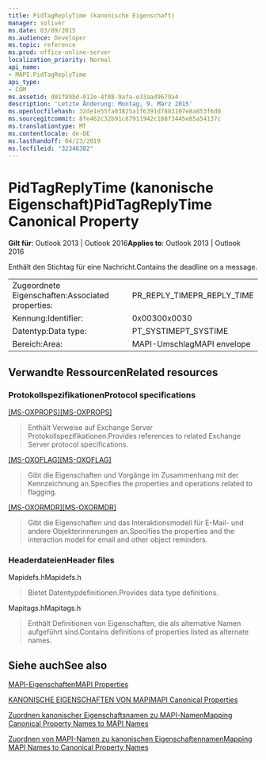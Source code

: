 ```yaml
---
title: PidTagReplyTime (kanonische Eigenschaft)
manager: soliver
ms.date: 03/09/2015
ms.audience: Developer
ms.topic: reference
ms.prod: office-online-server
localization_priority: Normal
api_name:
- MAPI.PidTagReplyTime
api_type:
- COM
ms.assetid: d01f89bd-012e-4f08-9afa-e33aad9679a4
description: 'Letzte Änderung: Montag, 9. März 2015'
ms.openlocfilehash: 32de1e55fa03825a1f6391d7883107e8a853f6d0
ms.sourcegitcommit: 8fe462c32b91c87911942c188f3445e85a54137c
ms.translationtype: MT
ms.contentlocale: de-DE
ms.lasthandoff: 04/23/2019
ms.locfileid: "32346382"
---
```

# <a name="pidtagreplytime-canonical-property"></a><span data-ttu-id="42ad5-103">PidTagReplyTime (kanonische Eigenschaft)</span><span class="sxs-lookup"><span data-stu-id="42ad5-103">PidTagReplyTime Canonical Property</span></span>

  
  
<span data-ttu-id="42ad5-104">**Gilt für**: Outlook 2013 | Outlook 2016</span><span class="sxs-lookup"><span data-stu-id="42ad5-104">**Applies to**: Outlook 2013 | Outlook 2016</span></span> 
  
<span data-ttu-id="42ad5-105">Enthält den Stichtag für eine Nachricht.</span><span class="sxs-lookup"><span data-stu-id="42ad5-105">Contains the deadline on a message.</span></span> 
  
|||
|:-----|:-----|
|<span data-ttu-id="42ad5-106">Zugeordnete Eigenschaften:</span><span class="sxs-lookup"><span data-stu-id="42ad5-106">Associated properties:</span></span>  <br/> |<span data-ttu-id="42ad5-107">PR_REPLY_TIME</span><span class="sxs-lookup"><span data-stu-id="42ad5-107">PR_REPLY_TIME</span></span>  <br/> |
|<span data-ttu-id="42ad5-108">Kennung:</span><span class="sxs-lookup"><span data-stu-id="42ad5-108">Identifier:</span></span>  <br/> |<span data-ttu-id="42ad5-109">0x0030</span><span class="sxs-lookup"><span data-stu-id="42ad5-109">0x0030</span></span>  <br/> |
|<span data-ttu-id="42ad5-110">Datentyp:</span><span class="sxs-lookup"><span data-stu-id="42ad5-110">Data type:</span></span>  <br/> |<span data-ttu-id="42ad5-111">PT_SYSTIME</span><span class="sxs-lookup"><span data-stu-id="42ad5-111">PT_SYSTIME</span></span>  <br/> |
|<span data-ttu-id="42ad5-112">Bereich:</span><span class="sxs-lookup"><span data-stu-id="42ad5-112">Area:</span></span>  <br/> |<span data-ttu-id="42ad5-113">MAPI-Umschlag</span><span class="sxs-lookup"><span data-stu-id="42ad5-113">MAPI envelope</span></span>  <br/> |
   
## <a name="related-resources"></a><span data-ttu-id="42ad5-114">Verwandte Ressourcen</span><span class="sxs-lookup"><span data-stu-id="42ad5-114">Related resources</span></span>

### <a name="protocol-specifications"></a><span data-ttu-id="42ad5-115">Protokollspezifikationen</span><span class="sxs-lookup"><span data-stu-id="42ad5-115">Protocol specifications</span></span>

<span data-ttu-id="42ad5-116">[[MS-OXPROPS]](https://msdn.microsoft.com/library/f6ab1613-aefe-447d-a49c-18217230b148%28Office.15%29.aspx)</span><span class="sxs-lookup"><span data-stu-id="42ad5-116">[[MS-OXPROPS]](https://msdn.microsoft.com/library/f6ab1613-aefe-447d-a49c-18217230b148%28Office.15%29.aspx)</span></span>
  
> <span data-ttu-id="42ad5-117">Enthält Verweise auf Exchange Server Protokollspezifikationen.</span><span class="sxs-lookup"><span data-stu-id="42ad5-117">Provides references to related Exchange Server protocol specifications.</span></span>
    
<span data-ttu-id="42ad5-118">[[MS-OXOFLAG]](https://msdn.microsoft.com/library/f1e50be4-ed30-4c2a-b5cb-8ff3aaaf9b91%28Office.15%29.aspx)</span><span class="sxs-lookup"><span data-stu-id="42ad5-118">[[MS-OXOFLAG]](https://msdn.microsoft.com/library/f1e50be4-ed30-4c2a-b5cb-8ff3aaaf9b91%28Office.15%29.aspx)</span></span>
  
> <span data-ttu-id="42ad5-119">Gibt die Eigenschaften und Vorgänge im Zusammenhang mit der Kennzeichnung an.</span><span class="sxs-lookup"><span data-stu-id="42ad5-119">Specifies the properties and operations related to flagging.</span></span>
    
<span data-ttu-id="42ad5-120">[[MS-OXORMDR]](https://msdn.microsoft.com/library/5454ebcc-e5d1-4da8-a598-d393b101caab%28Office.15%29.aspx)</span><span class="sxs-lookup"><span data-stu-id="42ad5-120">[[MS-OXORMDR]](https://msdn.microsoft.com/library/5454ebcc-e5d1-4da8-a598-d393b101caab%28Office.15%29.aspx)</span></span>
  
> <span data-ttu-id="42ad5-121">Gibt die Eigenschaften und das Interaktionsmodell für E-Mail- und andere Objekterinnerungen an.</span><span class="sxs-lookup"><span data-stu-id="42ad5-121">Specifies the properties and the interaction model for email and other object reminders.</span></span>
    
### <a name="header-files"></a><span data-ttu-id="42ad5-122">Headerdateien</span><span class="sxs-lookup"><span data-stu-id="42ad5-122">Header files</span></span>

<span data-ttu-id="42ad5-123">Mapidefs.h</span><span class="sxs-lookup"><span data-stu-id="42ad5-123">Mapidefs.h</span></span>
  
> <span data-ttu-id="42ad5-124">Bietet Datentypdefinitionen.</span><span class="sxs-lookup"><span data-stu-id="42ad5-124">Provides data type definitions.</span></span>
    
<span data-ttu-id="42ad5-125">Mapitags.h</span><span class="sxs-lookup"><span data-stu-id="42ad5-125">Mapitags.h</span></span>
  
> <span data-ttu-id="42ad5-126">Enthält Definitionen von Eigenschaften, die als alternative Namen aufgeführt sind.</span><span class="sxs-lookup"><span data-stu-id="42ad5-126">Contains definitions of properties listed as alternate names.</span></span>
    
## <a name="see-also"></a><span data-ttu-id="42ad5-127">Siehe auch</span><span class="sxs-lookup"><span data-stu-id="42ad5-127">See also</span></span>



[<span data-ttu-id="42ad5-128">MAPI-Eigenschaften</span><span class="sxs-lookup"><span data-stu-id="42ad5-128">MAPI Properties</span></span>](mapi-properties.md)
  
[<span data-ttu-id="42ad5-129">KANONISCHE EIGENSCHAFTEN VON MAPI</span><span class="sxs-lookup"><span data-stu-id="42ad5-129">MAPI Canonical Properties</span></span>](mapi-canonical-properties.md)
  
[<span data-ttu-id="42ad5-130">Zuordnen kanonischer Eigenschaftsnamen zu MAPI-Namen</span><span class="sxs-lookup"><span data-stu-id="42ad5-130">Mapping Canonical Property Names to MAPI Names</span></span>](mapping-canonical-property-names-to-mapi-names.md)
  
[<span data-ttu-id="42ad5-131">Zuordnen von MAPI-Namen zu kanonischen Eigenschaftennamen</span><span class="sxs-lookup"><span data-stu-id="42ad5-131">Mapping MAPI Names to Canonical Property Names</span></span>](mapping-mapi-names-to-canonical-property-names.md)


